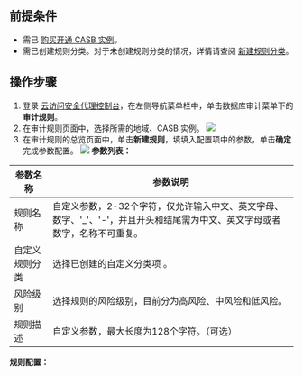 ## 前提条件

- 需已 [购买开通 CASB 实例](https://cloud.tencent.com/document/product/1303/53298)。
- 需已创建规则分类。对于未创建规则分类的情况，详情请查阅 [新建规则分类](https://cloud.tencent.com/document/product/1303/69143)。

## 操作步骤

1. 登录 [云访问安全代理控制台](https://console.cloud.tencent.com/casb)，在左侧导航菜单栏中，单击数据库审计菜单下的**审计规则**。
2. 在审计规则页面中，选择所需的地域、CASB 实例。
![](https://qcloudimg.tencent-cloud.cn/raw/b3d236ae1f07aff897829379d5a73fa0.png)
3. 在审计规则的总览页面中，单击**新建规则**，填填入配置项中的参数，单击**确定**完成参数配置。
![](https://qcloudimg.tencent-cloud.cn/raw/f79571e8e5981de7330877b8931e3af1.png)
**参数列表：**
<table>
<thead>
<tr>
<th>参数名称</th>
<th>参数说明</th>
</tr>
</thead>
<tbody><tr>
<td>规则名称</td>
<td>自定义参数，2-32个字符，仅允许输入中文、英文字母、数字、'_'、'-'，并且开头和结尾需为中文、英文字母或者数字，名称不可重复。</td>
</tr>
<tr>
<td>自定义规则分类</td>
<td>选择已创建的自定义分类项 。</td>
</tr>
<tr>
<td>风险级别</td>
<td>选择规则的风险级别，目前分为高风险、中风险和低风险。</td>
</tr>
<tr>
<td>规则描述</td>
<td>自定义参数，最大长度为128个字符。（可选）</td>
</tr>
</tbody></table>

**规则配置：**

